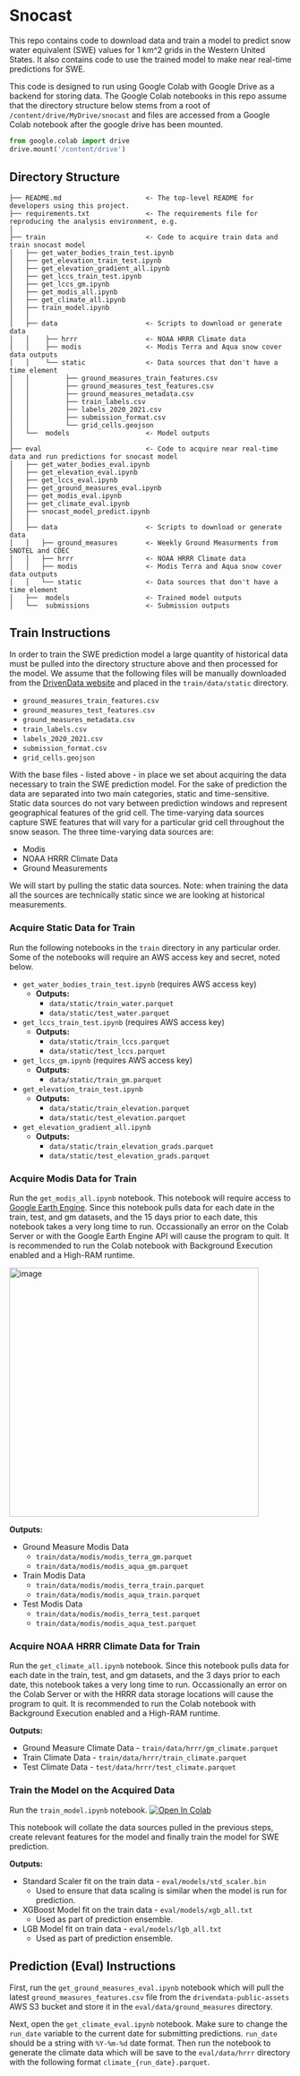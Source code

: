 # Snocast
This repo contains code to download data and train a model to predict snow water equivalent (SWE) values for 1 km^2 grids in the Western United States. It also contains code to use the trained model to make near real-time predictions for SWE.

This code is designed to run using Google Colab with Google Drive as a backend for storing data. The Google Colab notebooks in this repo assume that the directory structure below stems from a root of `/content/drive/MyDrive/snocast` and files are accessed from a Google Colab notebook after the google drive has been mounted.

```python
from google.colab import drive
drive.mount('/content/drive')
```


## Directory Structure
```
├── README.md                     <- The top-level README for developers using this project.
├── requirements.txt              <- The requirements file for reproducing the analysis environment, e.g.
│
├── train                         <- Code to acquire train data and train snocast model
│   ├── get_water_bodies_train_test.ipynb
│   ├── get_elevation_train_test.ipynb
│   ├── get_elevation_gradient_all.ipynb
│   ├── get_lccs_train_test.ipynb
│   ├── get_lccs_gm.ipynb
│   ├── get_modis_all.ipynb
│   ├── get_climate_all.ipynb
│   ├── train_model.ipynb
│   │
│   ├── data                      <- Scripts to download or generate data
│   │    ├── hrrr                 <- NOAA HRRR Climate data
│   │    ├── modis                <- Modis Terra and Aqua snow cover data outputs
│   │    └── static               <- Data sources that don't have a time element
│   │         ├── ground_measures_train_features.csv
│   │         ├── ground_measures_test_features.csv
│   │         ├── ground_measures_metadata.csv
│   │         ├── train_labels.csv
│   │         ├── labels_2020_2021.csv
│   │         ├── submission_format.csv
│   │         └── grid_cells.geojson
│   └──  models                   <- Model outputs
│
├── eval                          <- Code to acquire near real-time data and run predictions for snocast model
│   ├── get_water_bodies_eval.ipynb
│   ├── get_elevation_eval.ipynb
│   ├── get_lccs_eval.ipynb
│   ├── get_ground_measures_eval.ipynb
│   ├── get_modis_eval.ipynb
│   ├── get_climate_eval.ipynb
│   ├── snocast_model_predict.ipynb
│   │
│   ├── data                      <- Scripts to download or generate data
│   │   ├── ground_measures       <- Weekly Ground Measurments from SNOTEL and CDEC
│   │   ├── hrrr                  <- NOAA HRRR Climate data
│   │   ├── modis                 <- Modis Terra and Aqua snow cover data outputs
│   │   └── static                <- Data sources that don't have a time element
│   ├──  models                   <- Trained model outputs
│   └──  submissions              <- Submission outputs
```

## Train Instructions
In order to train the SWE prediction model a large quantity of historical data must be pulled into the directory structure above and then processed for the model. We assume that the following files will be manually downloaded from the [DrivenData website](https://www.drivendata.org/competitions/86/competition-reclamation-snow-water-eval/data/) and placed in the `train/data/static` directory.
* `ground_measures_train_features.csv`
* `ground_measures_test_features.csv`
* `ground_measures_metadata.csv`
* `train_labels.csv`
* `labels_2020_2021.csv`
* `submission_format.csv`
* `grid_cells.geojson`

With the base files - listed above - in place we set about acquiring the data necessary to train the SWE prediction model. For the sake of prediction the data are separated into two main categories, static and time-sensitive. Static data sources do not vary between prediction windows and represent geographical features of the grid cell. The time-varying data sources capture SWE features that will vary for a particular grid cell throughout the snow season. The three time-varying data sources are:
* Modis
* NOAA HRRR Climate Data
* Ground Measurements 

We will start by pulling the static data sources.
Note: when training the data all the sources are technically static since we are looking at historical measurements.

### Acquire Static Data for Train
Run the following notebooks in the `train` directory in any particular order. Some of the notebooks will require an AWS access key and secret, noted below.
* `get_water_bodies_train_test.ipynb` (requires AWS access key)
  * **Outputs:** 
    * `data/static/train_water.parquet`
    * `data/static/test_water.parquet`
* `get_lccs_train_test.ipynb` (requires AWS access key)
  * **Outputs:** 
    * `data/static/train_lccs.parquet`
    * `data/static/test_lccs.parquet`
* `get_lccs_gm.ipynb` (requires AWS access key)
  * **Outputs:** 
    * `data/static/train_gm.parquet`
* `get_elevation_train_test.ipynb`
  * **Outputs:** 
    * `data/static/train_elevation.parquet`
    * `data/static/test_elevation.parquet`
* `get_elevation_gradient_all.ipynb`
  * **Outputs:** 
    * `data/static/train_elevation_grads.parquet`
    * `data/static/test_elevation_grads.parquet`

### Acquire Modis Data for Train
Run the `get_modis_all.ipynb` notebook. This notebook will require access to [Google Earth Engine](https://developers.google.com/earth-engine). Since this notebook pulls data for each date in the train, test, and gm datasets, and the 15 days prior to each date, this notebook takes a very long time to run. Occassionally an error on the Colab Server or with the Google Earth Engine API will cause the program to quit. It is recommended to run the Colab notebook with Background Execution enabled and a High-RAM runtime.

<img width="445" alt="image" src="https://user-images.githubusercontent.com/1091020/153730313-43d3a41e-8374-464a-9a58-90328d5c595c.png">

**Outputs:** 
* Ground Measure Modis Data
  * `train/data/modis/modis_terra_gm.parquet`
  * `train/data/modis/modis_aqua_gm.parquet`
* Train Modis Data
  * `train/data/modis/modis_terra_train.parquet`
  * `train/data/modis/modis_aqua_train.parquet`
* Test Modis Data
  * `train/data/modis/modis_terra_test.parquet`
  * `train/data/modis/modis_aqua_test.parquet`

### Acquire NOAA HRRR Climate Data for Train
Run the `get_climate_all.ipynb` notebook. Since this notebook pulls data for each date in the train, test, and gm datasets, and the 3 days prior to each date, this notebook takes a very long time to run. Occassionally an error on the Colab Server or with the HRRR data storage locations will cause the program to quit. It is recommended to run the Colab notebook with Background Execution enabled and a High-RAM runtime.

**Outputs:** 
* Ground Measure Climate Data - `train/data/hrrr/gm_climate.parquet`
* Train Climate Data - `train/data/hrrr/train_climate.parquet`
* Test Climate Data - `test/data/hrrr/test_climate.parquet`

### Train the Model on the Acquired Data
Run the `train_model.ipynb` notebook. [![Open In Colab](https://colab.research.google.com/assets/colab-badge.svg)]()

This notebook will collate the data sources pulled in the previous steps, create relevant features for the model and finally train the model for SWE prediction.

**Outputs:** 
* Standard Scaler fit on the train data - `eval/models/std_scaler.bin`
  * Used to ensure that data scaling is similar when the model is run for prediction.
* XGBoost Model fit on the train data - `eval/models/xgb_all.txt`
  * Used as part of prediction ensemble.
* LGB Model fit on train data - `eval/models/lgb_all.txt`
  * Used as part of prediction ensemble. 

## Prediction (Eval) Instructions
First, run the `get_ground_measures_eval.ipynb` notebook which will pull the latest `ground_measures_features.csv` file from the `drivendata-public-assets` AWS S3 bucket and store it in the `eval/data/ground_measures` directory.

Next, open the `get_climate_eval.ipynb` notebook. Make sure to change the `run_date` variable to the current date for submitting predictions. `run_date` should be a string with `%Y-%m-%d` date format. Then run the notebook to generate the climate data which will be save to the `eval/data/hrrr` directory with the following format `climate_{run_date}.parquet`.
